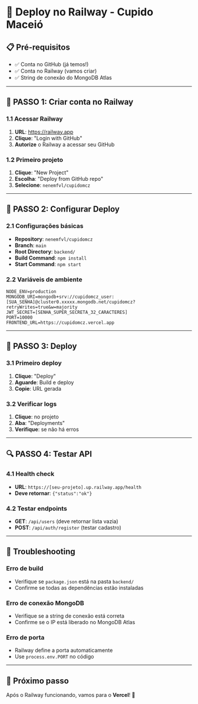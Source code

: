 # 🚂 Deploy no Railway - Cupido Maceió

## 📋 Pré-requisitos
- ✅ Conta no GitHub (já temos!)
- ✅ Conta no Railway (vamos criar)
- ✅ String de conexão do MongoDB Atlas

---

## 🚂 PASSO 1: Criar conta no Railway

### 1.1 Acessar Railway
1. **URL**: https://railway.app
2. **Clique**: "Login with GitHub"
3. **Autorize** o Railway a acessar seu GitHub

### 1.2 Primeiro projeto
1. **Clique**: "New Project"
2. **Escolha**: "Deploy from GitHub repo"
3. **Selecione**: `nenemfvl/cupidomcz`

---

## 🔧 PASSO 2: Configurar Deploy

### 2.1 Configurações básicas
- **Repository**: `nenemfvl/cupidomcz`
- **Branch**: `main`
- **Root Directory**: `backend/`
- **Build Command**: `npm install`
- **Start Command**: `npm start`

### 2.2 Variáveis de ambiente
```env
NODE_ENV=production
MONGODB_URI=mongodb+srv://cupidomcz_user:[SUA_SENHA]@cluster0.xxxxx.mongodb.net/cupidomcz?retryWrites=true&w=majority
JWT_SECRET=[SENHA_SUPER_SECRETA_32_CARACTERES]
PORT=10000
FRONTEND_URL=https://cupidomcz.vercel.app
```

---

## 🚀 PASSO 3: Deploy

### 3.1 Primeiro deploy
1. **Clique**: "Deploy"
2. **Aguarde**: Build e deploy
3. **Copie**: URL gerada

### 3.2 Verificar logs
1. **Clique**: no projeto
2. **Aba**: "Deployments"
3. **Verifique**: se não há erros

---

## 🔍 PASSO 4: Testar API

### 4.1 Health check
- **URL**: `https://[seu-projeto].up.railway.app/health`
- **Deve retornar**: `{"status":"ok"}`

### 4.2 Testar endpoints
- **GET**: `/api/users` (deve retornar lista vazia)
- **POST**: `/api/auth/register` (testar cadastro)

---

## 🚨 Troubleshooting

### Erro de build
- Verifique se `package.json` está na pasta `backend/`
- Confirme se todas as dependências estão instaladas

### Erro de conexão MongoDB
- Verifique se a string de conexão está correta
- Confirme se o IP está liberado no MongoDB Atlas

### Erro de porta
- Railway define a porta automaticamente
- Use `process.env.PORT` no código

---

## 🎯 Próximo passo
Após o Railway funcionando, vamos para o **Vercel**! 🚀

